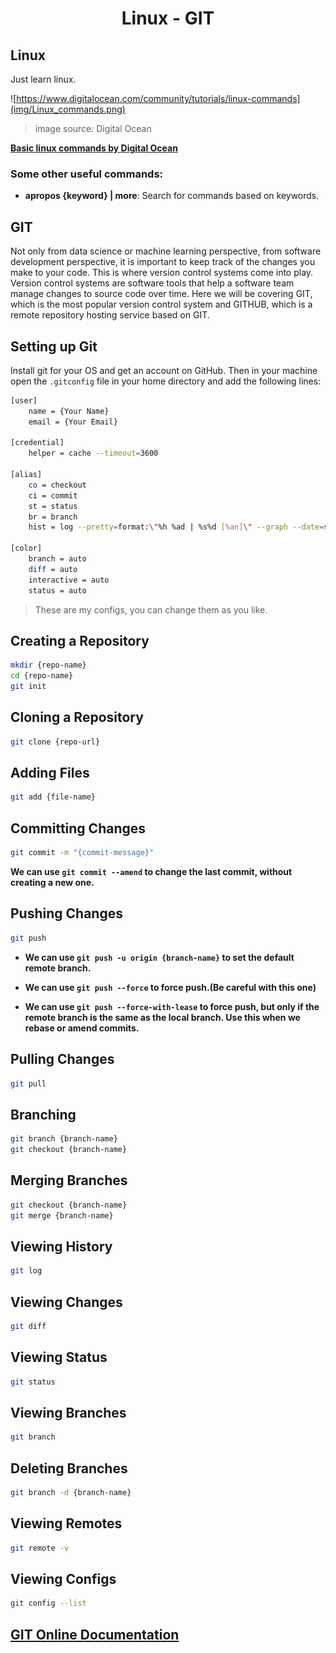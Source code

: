 <h1 align="center" >Linux - GIT</h1>

## Linux

Just learn linux.

![https://www.digitalocean.com/community/tutorials/linux-commands](img/Linux_commands.png)
> image source: Digital Ocean

**[Basic linux commands by **Digital Ocean**](https://www.digitalocean.com/community/tutorials/linux-commands)**

### Some other useful commands:

- **apropos {keyword} | more**: Search for commands based on keywords.

## GIT

Not only from data science or machine learning perspective, from software development perspective, it is important to keep track of the changes you make to your code. This is where version control systems come into play. Version control systems are software tools that help a software team manage changes to source code over time. Here we will be covering GIT, which is the most popular version control system and GITHUB, which is a remote repository hosting service based on GIT.

## Setting up Git

Install git for your OS and get an account on GitHub. Then in your machine open the `.gitconfig` file in your home directory and add the following lines:

```bash
[user]
    name = {Your Name}
    email = {Your Email}

[credential]
    helper = cache --timeout=3600

[alias]
    co = checkout
    ci = commit
    st = status
    br = branch
    hist = log --pretty=format:\"%h %ad | %s%d [%an]\" --graph --date=short

[color]
    branch = auto
    diff = auto
    interactive = auto
    status = auto
```
> These are my configs, you can change them as you like.

## Creating a Repository

```bash
mkdir {repo-name}
cd {repo-name}
git init
```

## Cloning a Repository

```bash
git clone {repo-url}
```

## Adding Files

```bash
git add {file-name}
```

## Committing Changes

```bash
git commit -m "{commit-message}"
```

**We can use `git commit --amend` to change the last commit, without creating a new one.**

## Pushing Changes

```bash
git push
```

- **We can use `git push -u origin {branch-name}` to set the default remote branch.**

- **We can use `git push --force` to force push.(Be careful with this one)**

- **We can use `git push --force-with-lease` to force push, but only if the remote branch is the same as the local branch. Use this when we rebase or amend commits.**

## Pulling Changes

```bash
git pull
```

## Branching

```bash
git branch {branch-name}
git checkout {branch-name}
```

## Merging Branches

```bash
git checkout {branch-name}
git merge {branch-name}
```

## Viewing History

```bash
git log
```

## Viewing Changes

```bash
git diff
```

## Viewing Status

```bash
git status
```

## Viewing Branches

```bash
git branch
```

## Deleting Branches

```bash
git branch -d {branch-name}
```

## Viewing Remotes

```bash
git remote -v
```

## Viewing Configs

```bash
git config --list
```

## [GIT Online Documentation](https://git-scm.com/book/en/v2)
